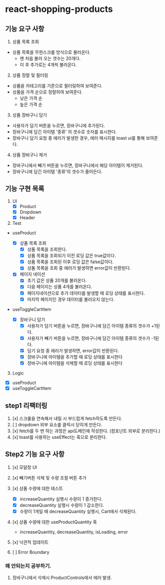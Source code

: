 # react-shopping-products

## 기능 요구 사항

1. 상품 목록 조회

- 상품 목록을 무한스크롤 방식으로 불러온다.
  - 맨 처음 불러 오는 갯수는 20개다.
  - 이 후 추가로는 4개씩 불러온다.

2. 상품 정렬 및 필터링

- 상품을 카테고리를 기준으로 필터링하여 보여준다.
- 상품을 가격 순으로 정렬하여 보여준다.
  - 낮은 가격 순
  - 높은 가격 순

3. 상품 장바구니 담기

- 사용자가 담기 버튼을 누르면, 장바구니에 추가된다.
- 장바구니에 담긴 아이템 '종류' 의 갯수로 숫자를 표시한다.
- 장바구니 담기 요청 중 에러가 발생한 경우, 에러 메시지를 toast ui를 통해 보여준다.

4. 상품 장바구니 제거

- 장바구니에서 빼기 버튼을 누르면, 장바구니에서 해당 아이템이 제거된다.
- 장바구니에 담긴 아이템 '종류'의 갯수가 줄어든다.

## 기능 구현 목록

1. UI
   - [x] Product
   - [x] Dropdown
   - [x] Header
2. Test

- useProduct

  - [x] 상품 목록 조회
    - [x] 상품 목록을 조회한다.
    - [x] 상품 목록을 조회되기 이전 로딩 값은 true값이다.
    - [x] 상품 목록을 조회된 이후 로딩 값은 false값이다.
    - [x] 상품 목록을 조회 중 에러가 발생하면 error값이 반환된다.
  - [x] 페이지 네이션
    - [x] 초기 값은 상품 20개를 불러온다.
    - [x] 다음 페이지는 상품 4개를 불러온다.
    - [x] 페이지네이션으로 추가 데이터를 발생할 때 로딩 상태를 표시한다.
    - [x] 마지막 페이지인 경우 데이터를 불러오지 않는다.

- useToggleCartItem
  - [x] 장바구니 담기
    - [x] 사용자가 담기 버튼을 누르면, 장바구니에 담긴 아이템 종류의 갯수가 +1된다.
    - [x] 사용자가 빼기 버튼을 누르면, 장바구니에 담긴 아이템 종류의 갯수가 -1된다.
    - [x] 담기 요청 중 에러가 발생하면, error값이 반환된다.
    - [x] 장바구니에 아이템을 추가할 때 로딩 상태를 표시한다
    - [x] 장바구니에 아이템을 삭제할 때 로딩 상태를 표시한다

3. Logic

- [x] useProduct
- [x] useToggleCartItem

## step1 리팩터링

1. [x] 스크롤을 연속해서 내릴 시 부드럽게 fetch하도록 만든다.
2. [ ] dropdown 외부 요소를 클릭시 닫히게 만든다.
3. [x] fetch를 두 번 하는 과정은 api도메인에 작성한다. (컴포넌트 외부로 분리한다.)
4. [x] toast를 사용하는 useEffect는 훅으로 분리한다.

## Step2 기능 요구 사항

1. [x] 모달창 UI
2. [x] 빼기버튼 삭제 및 수량 조절 버튼 추가
3. [x] 상품 수량에 대한 테스트

   - [x] increaseQuantity 실행시 수량이 1 증가한다.
   - [x] decreaseQuantity 실행시 수량이 1 감소한다.
   - [x] 수량이 1개일 때 decreaseQuantity 실행시, Cart에서 삭제된다.

4. [x] 상품 수량에 대한 useProductQuantity 훅
   - increaseQuantity, decreaseQuantity, isLoading, error
5. [x] 낙관적 업데이트
6. [ ] Error Boundary

### 왜 안되는지 공부하기.

1. 장바구니에서 삭제시 ProductControls에서 에러 발생.
